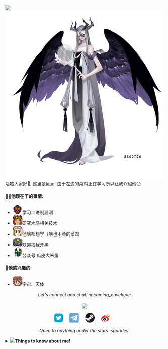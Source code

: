 <img src="https://readme-typing-svg.herokuapp.com?color=%23A1A1A1&multiline=true&width=450&lines=%E6%88%91%E4%BB%AC%E9%83%BD%E6%98%AF%E9%98%B4%E6%B2%9F%E9%87%8C%E7%9A%84%E8%99%AB%E5%AD%90+%E4%BD%86%E6%80%BB%E8%BF%98%E6%98%AF%E5%BE%97%E6%9C%89%E4%BA%BA%E4%BB%B0%E6%9C%9B%E6%98%9F%E7%A9%BA">

<img align="right" src="/Image/Katyusha.png" width='553px' height='536px'>

哈喽大家好:wave:, 这里是[king](https://github.com/w0xking/Katyusha). 由于左边的菜鸡正在学习所以让我介绍他:no_mouth:



#### 👨‍💻他现在干的事情:

- <img src="/Image/dac15_frog.gif" width="30px" alt="hi">学习二进制漏洞
- <img src="/Image/happy.gif" width="30px" alt="hi">研究木马相关技术
- <img src="/Image/huff.gif" width="30px" alt="hi">他啥都想学（啥也不会的菜鸡
- <img src="/Image/stars.gif" width="30px" alt="hi">~~欢迎找我开黑~~
- <img src="/Image/tear.gif" width="30px" alt="hi">公众号:瓜皮大笨蛋

#### :green_heart:他感兴趣的:

- <img src="/Image/snort.gif" width="30px" alt="hi">宇宙、天体

  

<p align="center"> 
  <i> Let's connect and chat! :incoming_envelope: </i>
</p>
<p align="center"> 
	<img src="https://komarev.com/ghpvc/?username=w0xking&color=green&label=Welcome" align="middle" />
</p>
<p align="center">
  <a href="https://twitter.com/#"><img src="/MySvgs/twitter.svg" width="30px" alt="Twitter">     </a> &nbsp; &nbsp;
  <a href="https://t.me/#"><img src="/MySvgs/telegram.svg" width="30px" alt="Telegram">    </a> &nbsp; &nbsp;
  <a href="https://steamcommunity.com/id/3"><img src="/MySvgs/steam.svg" width="30px" alt="Steam">    </a> &nbsp; &nbsp;
    <a href="https://weibo.com/u/3"><img src="/MySvgs/Weibo.svg" width="30px" alt="Weibo">    </a> &nbsp; &nbsp;
</p>
<p align="center">
  <i> Open to anything under the stars :sparkles: </i>
</p>






<details>
  <summary> <b>  <img src="https://media.giphy.com/media/VgCDAzcKvsR6OM0uWg/giphy.gif" width="50">Things to know about me! </b></summary>


 <!-- [![Github Stats By Anurag](https://github-readme-stats.vercel.app/api?username=w0xking&show_icons=true&title_color=fff&icon_color=79ff97&text_color=9f9f9f&bg_color=151515)](https://github.com/w0xking/) -->
 [![Github Stats By Anurag](https://api.star-history.com/svg?repos=w0xking/Medusa&repos=w0xking/Kernelhub&repos=w0xking/ReiAyanami&repos=w0xking/HackerMind&repos=w0xking/CounterStrike&type=Date)](https://github.com/w0xking/)

![Github Stats By Anurag](https://raw.githubusercontent.com/w0xking/w0xking/master/github-metrics/steam.svg)

</details>

